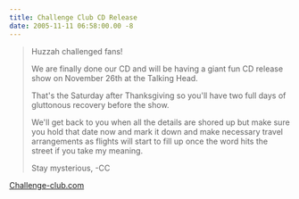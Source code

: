 ```yaml
---
title: Challenge Club CD Release
date: 2005-11-11 06:58:00.00 -8
---
```

> Huzzah challenged fans!
>
> We are finally done our CD and will be having a giant fun CD release show on November 26th at the Talking Head.
>
> That's the Saturday after Thanksgiving so you'll have two full days of gluttonous recovery before the show.
>
> We'll get back to you when all the details are shored up but make sure you hold that date now and mark it down and make necessary travel arrangements as flights will start to fill up once the word hits the street if you take my meaning.
>
> Stay mysterious,
-CC

[Challenge-club.com](http://www.challenge-club.com/)
